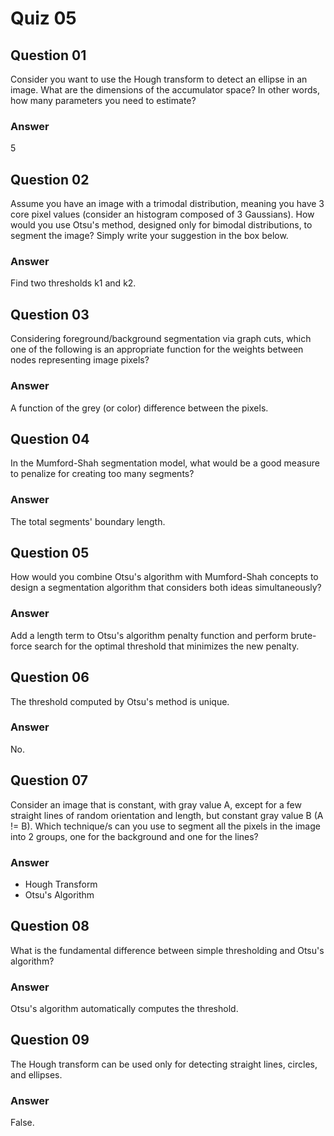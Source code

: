 Quiz 05
=======  

Question 01
-----------  
Consider you want to use the Hough transform to detect an ellipse in an image. What are the dimensions of the accumulator space? In other words, how many parameters you need to estimate?  

### Answer  
5  

Question 02
-----------  
Assume you have an image with a trimodal distribution, meaning you have 3 core pixel values (consider an histogram composed of 3 Gaussians). How would you use Otsu's method, designed only for bimodal distributions, to segment the image? Simply write your suggestion in the box below.  

### Answer  
Find two thresholds k1 and k2.  

Question 03
-----------  
Considering foreground/background segmentation via graph cuts, which one of the following is an appropriate function for the weights between nodes representing image pixels?  

### Answer  
A function of the grey (or color) difference between the pixels.  

Question 04
-----------  
In the Mumford-Shah segmentation model, what would be a good measure to penalize for creating too many segments?  

### Answer  
The total segments' boundary length.  

Question 05
-----------  
How would you combine Otsu's algorithm with Mumford-Shah concepts to design a segmentation algorithm that considers both ideas simultaneously?  

### Answer  
Add a length term to Otsu's algorithm penalty function and perform brute-force search for the optimal threshold that minimizes the new penalty.  

Question 06
-----------  
The threshold computed by Otsu's method is unique.  

### Answer  
No.  

Question 07
-----------  
Consider an image that is constant, with gray value A, except for a few straight lines of random orientation and length, but constant gray value B (A != B). Which technique/s can you use to segment all the pixels in the image into 2 groups, one for the background and one for the lines?  

### Answer  
* Hough Transform
* Otsu's Algorithm  

Question 08
-----------  
What is the fundamental difference between simple thresholding and Otsu's algorithm?  

### Answer  
Otsu's algorithm automatically computes the threshold.  

Question 09
-----------  
The Hough transform can be used only for detecting straight lines, circles, and ellipses.  

### Answer  
False.  